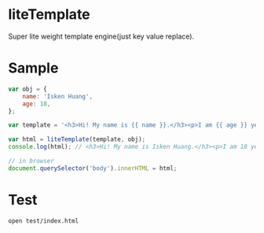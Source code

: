 # liteTemplate

Super lite weight template engine(just key value replace).

# Sample
```javascript
var obj = {
    name: 'Isken Huang',
    age: 18,
};

var template = '<h3>Hi! My name is {{ name }}.</h3><p>I am {{ age }} years old.</p>'

var html = liteTemplate(template, obj);
console.log(html); // <h3>Hi! My name is Isken Huang.</h3><p>I am 18 years old.</p>

// in browser
document.querySelector('body').innerHTML = html;
```

# Test
`open test/index.html`
